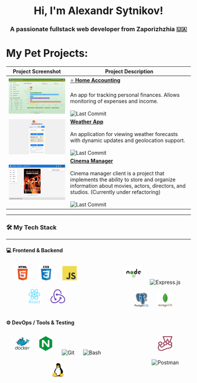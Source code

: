 <h1 align="center">Hi, I'm Alexandr Sytnikov!</h1>
<h3 align="center">A passionate fullstack web developer from Zaporizhzhia 🇺🇦</h3>

# My Pet Projects:

| Project Screenshot                                    | Project Description                                                                                                                                                                                                                                                                                                                                                        |
| ----------------------------------------------------- | -------------------------------------------------------------------------------------------------------------------------------------------------------------------------------------------------------------------------------------------------------------------------------------------------------------------------------------------------------------------------- |
| ![Home Accounting](./screenshots/home-accounting.png) | <a href="https://github.com/sytnikovzp/home-accounting">⭐ **Home Accounting**</a><br><br>An app for tracking personal finances. Allows monitoring of expenses and income.<br><br><img src="https://img.shields.io/github/last-commit/sytnikovzp/home-accounting" alt="Last Commit">                                                                                       |
| ![Weather App](./screenshots/weather-app.png)         | <a href="https://github.com/sytnikovzp/weather-app">**Weather App**</a><br><br>An application for viewing weather forecasts with dynamic updates and geolocation support.<br><br><img src="https://img.shields.io/github/last-commit/sytnikovzp/weather-app" alt="Last Commit">                                                                                            |
| ![Cinema Manager](./screenshots/cinema-manager.jpg)   | <a href="https://github.com/sytnikovzp/cinema-manager">**Cinema Manager**</a><br><br>Cinema manager client is a project that implements the ability to store and organize information about movies, actors, directors, and studios. (Currently under refactoring)<br><br><img src="https://img.shields.io/github/last-commit/sytnikovzp/Cinema-manager" alt="Last Commit"> |

---

### 🛠️ My Tech Stack

---

#### 💻 Frontend & Backend

<div align="center" style="display: flex; justify-content: center; gap: 20px;">
  <div>
    <img src="https://raw.githubusercontent.com/devicons/devicon/master/icons/html5/html5-original-wordmark.svg" alt="HTML5" width="40" height="40" style="margin:10px"/>
    <img src="https://raw.githubusercontent.com/devicons/devicon/master/icons/css3/css3-original-wordmark.svg" alt="CSS3" width="40" height="40" style="margin:10px"/>
    <img src="https://raw.githubusercontent.com/devicons/devicon/master/icons/javascript/javascript-original.svg" alt="JavaScript" width="40" height="40" style="margin:10px"/>
    <img src="https://raw.githubusercontent.com/devicons/devicon/master/icons/react/react-original-wordmark.svg" alt="React" width="40" height="40" style="margin:10px"/>
    <img src="https://raw.githubusercontent.com/devicons/devicon/master/icons/redux/redux-original.svg" alt="Redux" width="40" height="40" style="margin:10px"/>
  </div>
  <div style="border-left: 2px solid #ccc; height: 100%; margin: 0 20px;"></div>
  <div>
    <img src="https://raw.githubusercontent.com/devicons/devicon/master/icons/nodejs/nodejs-original-wordmark.svg" alt="Node.js" width="40" height="40" style="margin:10px"/>
    <img src="https://adware-technologies.s3.amazonaws.com/uploads/technology/thumbnail/20/express-js.png" alt="Express.js" width="40" height="40" style="margin:10px"/>
    <img src="https://raw.githubusercontent.com/devicons/devicon/master/icons/postgresql/postgresql-original-wordmark.svg" alt="PostgreSQL" width="40" height="40" style="margin:10px"/>
    <img src="https://raw.githubusercontent.com/devicons/devicon/master/icons/mongodb/mongodb-original-wordmark.svg" alt="MongoDB" width="40" height="40" style="margin:10px"/>
  </div>
</div>

#### ⚙️ DevOps / Tools & Testing

<div align="center" style="display: flex; justify-content: center; gap: 20px;">
  <div>
    <img src="https://raw.githubusercontent.com/devicons/devicon/master/icons/docker/docker-original-wordmark.svg" alt="Docker" width="40" height="40" style="margin:10px"/>
    <img src="https://raw.githubusercontent.com/devicons/devicon/master/icons/nginx/nginx-original.svg" alt="Nginx" width="40" height="40" style="margin:10px"/>
    <img src="https://www.vectorlogo.zone/logos/git-scm/git-scm-icon.svg" alt="Git" width="40" height="40" style="margin:10px"/>
    <img src="https://cdn.iconscout.com/icon/premium/png-256-thumb/bash-shell-script-7855733-6374566.png" alt="Bash" width="40" height="40" style="margin:10px"/>
    <img src="https://raw.githubusercontent.com/devicons/devicon/master/icons/linux/linux-original.svg" alt="Linux" width="40" height="40" style="margin:10px"/>
  </div>
  <div style="border-left: 2px solid #ccc; height: 100%; margin: 0 20px;"></div>
  <div>
    <img src="https://raw.githubusercontent.com/devicons/devicon/master/icons/jest/jest-plain.svg" alt="Jest" width="40" height="40" style="margin:10px"/>
    <img src="https://www.vectorlogo.zone/logos/getpostman/getpostman-icon.svg" alt="Postman" width="40" height="40" style="margin:10px"/>
  </div>
</div>
